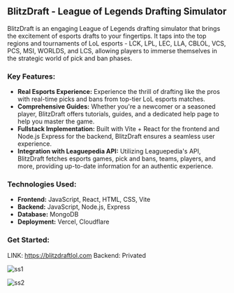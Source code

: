 ## **BlitzDraft - League of Legends Drafting Simulator**

BlitzDraft is an engaging League of Legends drafting simulator that brings the excitement of esports drafts to your fingertips. It taps into the top regions and tournaments of LoL esports - LCK, LPL, LEC, LLA, CBLOL, VCS, PCS, MSI, WORLDS, and LCS, allowing players to immerse themselves in the strategic world of pick and ban phases.

### **Key Features:**
- **Real Esports Experience:** Experience the thrill of drafting like the pros with real-time picks and bans from top-tier LoL esports matches.
- **Comprehensive Guides:** Whether you're a newcomer or a seasoned player, BlitzDraft offers tutorials, guides, and a dedicated help page to help you master the game.
- **Fullstack Implementation:** Built with Vite + React for the frontend and Node.js Express for the backend, BlitzDraft ensures a seamless user experience.
- **Integration with Leaguepedia API:** Utilizing Leaguepedia's API, BlitzDraft fetches esports games, pick and bans, teams, players, and more, providing up-to-date information for an authentic experience.

### **Technologies Used:**
- **Frontend:** JavaScript, React, HTML, CSS, Vite
- **Backend:** JavaScript, Node.js, Express
- **Database:** MongoDB
- **Deployment:** Vercel, Cloudflare


### **Get Started:**
LINK: https://blitzdraftlol.com
Backend: Privated


![ss1](https://github.com/MiguelGGithub/BlitzDraftPublic/assets/122931039/9d4bfa32-c4b3-4adc-8f9c-ac4d156dd6e0)


![ss2](https://github.com/MiguelGGithub/BlitzDraftPublic/assets/122931039/b5a0d71b-8a8e-404b-b5f4-5027d49ad5ec)
